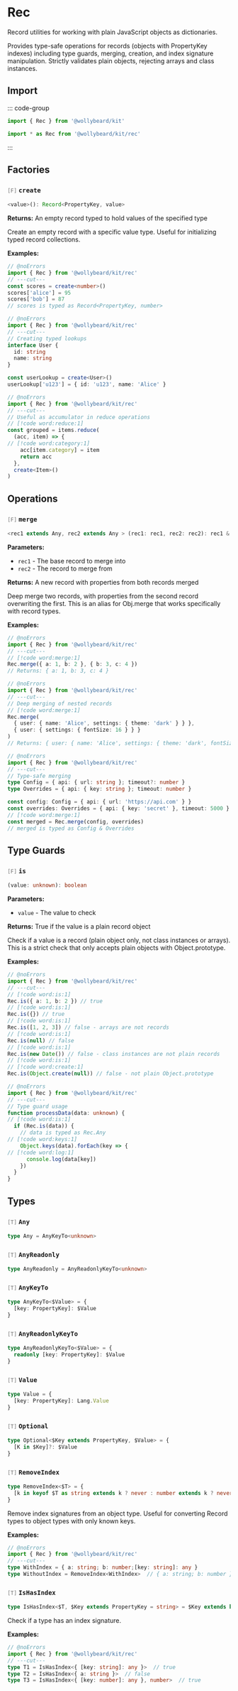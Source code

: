 # Rec

Record utilities for working with plain JavaScript objects as dictionaries.

Provides type-safe operations for records (objects with PropertyKey indexes) including type guards, merging, creation, and index signature manipulation. Strictly validates plain objects, rejecting arrays and class instances.

## Import

::: code-group

```typescript [Namespace]
import { Rec } from '@wollybeard/kit'
```

```typescript [Barrel]
import * as Rec from '@wollybeard/kit/rec'
```

:::

## Factories

### <span style="opacity: 0.6; font-weight: normal; font-size: 0.85em;">`[F]`</span> `create`

```typescript
<value>(): Record<PropertyKey, value>
```

<SourceLink href="https://github.com/jasonkuhrt/kit/blob/main/./src/domains/rec/rec.ts#L197" />

**Returns:** An empty record typed to hold values of the specified type

Create an empty record with a specific value type. Useful for initializing typed record collections.

**Examples:**

```typescript twoslash
// @noErrors
import { Rec } from '@wollybeard/kit/rec'
// ---cut---
const scores = create<number>()
scores['alice'] = 95
scores['bob'] = 87
// scores is typed as Record<PropertyKey, number>
```

```typescript twoslash
// @noErrors
import { Rec } from '@wollybeard/kit/rec'
// ---cut---
// Creating typed lookups
interface User {
  id: string
  name: string
}

const userLookup = create<User>()
userLookup['u123'] = { id: 'u123', name: 'Alice' }
```

```typescript twoslash
// @noErrors
import { Rec } from '@wollybeard/kit/rec'
// ---cut---
// Useful as accumulator in reduce operations
// [!code word:reduce:1]
const grouped = items.reduce(
  (acc, item) => {
// [!code word:category:1]
    acc[item.category] = item
    return acc
  },
  create<Item>()
)
```

## Operations

### <span style="opacity: 0.6; font-weight: normal; font-size: 0.85em;">`[F]`</span> `merge`

```typescript
<rec1 extends Any, rec2 extends Any > (rec1: rec1, rec2: rec2): rec1 & rec2
```

<SourceLink href="https://github.com/jasonkuhrt/kit/blob/main/./src/domains/rec/rec.ts#L116" />

**Parameters:**

- `rec1` - The base record to merge into
- `rec2` - The record to merge from

**Returns:** A new record with properties from both records merged

Deep merge two records, with properties from the second record overwriting the first. This is an alias for Obj.merge that works specifically with record types.

**Examples:**

```typescript twoslash
// @noErrors
import { Rec } from '@wollybeard/kit/rec'
// ---cut---
// [!code word:merge:1]
Rec.merge({ a: 1, b: 2 }, { b: 3, c: 4 })
// Returns: { a: 1, b: 3, c: 4 }
```

```typescript twoslash
// @noErrors
import { Rec } from '@wollybeard/kit/rec'
// ---cut---
// Deep merging of nested records
// [!code word:merge:1]
Rec.merge(
  { user: { name: 'Alice', settings: { theme: 'dark' } } },
  { user: { settings: { fontSize: 16 } } }
)
// Returns: { user: { name: 'Alice', settings: { theme: 'dark', fontSize: 16 } } }
```

```typescript twoslash
// @noErrors
import { Rec } from '@wollybeard/kit/rec'
// ---cut---
// Type-safe merging
type Config = { api: { url: string }; timeout?: number }
type Overrides = { api: { key: string }; timeout: number }

const config: Config = { api: { url: 'https://api.com' } }
const overrides: Overrides = { api: { key: 'secret' }, timeout: 5000 }
// [!code word:merge:1]
const merged = Rec.merge(config, overrides)
// merged is typed as Config & Overrides
```

## Type Guards

### <span style="opacity: 0.6; font-weight: normal; font-size: 0.85em;">`[F]`</span> `is`

```typescript
(value: unknown): boolean
```

<SourceLink href="https://github.com/jasonkuhrt/kit/blob/main/./src/domains/rec/rec.ts#L67" />

**Parameters:**

- `value` - The value to check

**Returns:** True if the value is a plain record object

Check if a value is a record (plain object only, not class instances or arrays). This is a strict check that only accepts plain objects with Object.prototype.

**Examples:**

```typescript twoslash
// @noErrors
import { Rec } from '@wollybeard/kit/rec'
// ---cut---
// [!code word:is:1]
Rec.is({ a: 1, b: 2 }) // true
// [!code word:is:1]
Rec.is({}) // true
// [!code word:is:1]
Rec.is([1, 2, 3]) // false - arrays are not records
// [!code word:is:1]
Rec.is(null) // false
// [!code word:is:1]
Rec.is(new Date()) // false - class instances are not plain records
// [!code word:is:1]
// [!code word:create:1]
Rec.is(Object.create(null)) // false - not plain Object.prototype
```

```typescript twoslash
// @noErrors
import { Rec } from '@wollybeard/kit/rec'
// ---cut---
// Type guard usage
function processData(data: unknown) {
// [!code word:is:1]
  if (Rec.is(data)) {
    // data is typed as Rec.Any
// [!code word:keys:1]
    Object.keys(data).forEach(key => {
// [!code word:log:1]
      console.log(data[key])
    })
  }
}
```

## Types

### <span style="opacity: 0.6; font-weight: normal; font-size: 0.85em;">`[T]`</span> `Any`

```typescript
type Any = AnyKeyTo<unknown>
```

<SourceLink href="https://github.com/jasonkuhrt/kit/blob/main/./src/domains/rec/rec.ts#L7" />

### <span style="opacity: 0.6; font-weight: normal; font-size: 0.85em;">`[T]`</span> `AnyReadonly`

```typescript
type AnyReadonly = AnyReadonlyKeyTo<unknown>
```

<SourceLink href="https://github.com/jasonkuhrt/kit/blob/main/./src/domains/rec/rec.ts#L12" />

### <span style="opacity: 0.6; font-weight: normal; font-size: 0.85em;">`[T]`</span> `AnyKeyTo`

```typescript
type AnyKeyTo<$Value> = {
  [key: PropertyKey]: $Value
}
```

<SourceLink href="https://github.com/jasonkuhrt/kit/blob/main/./src/domains/rec/rec.ts#L17" />

### <span style="opacity: 0.6; font-weight: normal; font-size: 0.85em;">`[T]`</span> `AnyReadonlyKeyTo`

```typescript
type AnyReadonlyKeyTo<$Value> = {
  readonly [key: PropertyKey]: $Value
}
```

<SourceLink href="https://github.com/jasonkuhrt/kit/blob/main/./src/domains/rec/rec.ts#L24" />

### <span style="opacity: 0.6; font-weight: normal; font-size: 0.85em;">`[T]`</span> `Value`

```typescript
type Value = {
  [key: PropertyKey]: Lang.Value
}
```

<SourceLink href="https://github.com/jasonkuhrt/kit/blob/main/./src/domains/rec/rec.ts#L31" />

### <span style="opacity: 0.6; font-weight: normal; font-size: 0.85em;">`[T]`</span> `Optional`

```typescript
type Optional<$Key extends PropertyKey, $Value> = {
  [K in $Key]?: $Value
}
```

<SourceLink href="https://github.com/jasonkuhrt/kit/blob/main/./src/domains/rec/rec.ts#L123" />

### <span style="opacity: 0.6; font-weight: normal; font-size: 0.85em;">`[T]`</span> `RemoveIndex`

```typescript
type RemoveIndex<$T> = {
  [k in keyof $T as string extends k ? never : number extends k ? never : k]: $T[k]
}
```

<SourceLink href="https://github.com/jasonkuhrt/kit/blob/main/./src/domains/rec/rec.ts#L139" />

Remove index signatures from an object type. Useful for converting Record types to object types with only known keys.

**Examples:**

```typescript twoslash
// @noErrors
import { Rec } from '@wollybeard/kit/rec'
// ---cut---
type WithIndex = { a: string; b: number;[key: string]: any }
type WithoutIndex = RemoveIndex<WithIndex>  // { a: string; b: number }
```

### <span style="opacity: 0.6; font-weight: normal; font-size: 0.85em;">`[T]`</span> `IsHasIndex`

```typescript
type IsHasIndex<$T, $Key extends PropertyKey = string> = $Key extends keyof $T ? true : false
```

<SourceLink href="https://github.com/jasonkuhrt/kit/blob/main/./src/domains/rec/rec.ts#L155" />

Check if a type has an index signature.

**Examples:**

```typescript twoslash
// @noErrors
import { Rec } from '@wollybeard/kit/rec'
// ---cut---
type T1 = IsHasIndex<{ [key: string]: any }>  // true
type T2 = IsHasIndex<{ a: string }>  // false
type T3 = IsHasIndex<{ [key: number]: any }, number>  // true
```

